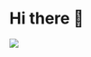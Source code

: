 # Hi there 👋

<img align="center" src="https://github.com/Hamidnch/hamidnch/assets/11829193/f9971b87-ed9c-489b-96c0-00b1c7188e38" />
